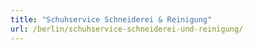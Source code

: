 ```yaml
---
title: "Schuhservice Schneiderei & Reinigung"
url: /berlin/schuhservice-schneiderei-und-reinigung/
---
```

